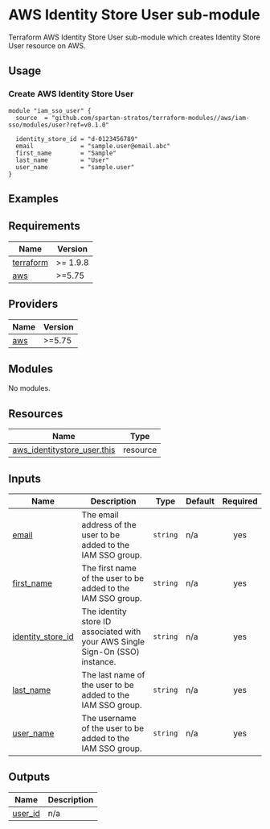# AWS Identity Store User sub-module

Terraform AWS Identity Store User sub-module which creates Identity Store User resource on AWS.

## Usage

### Create AWS Identity Store User

```hcl
module "iam_sso_user" {
  source  = "github.com/spartan-stratos/terraform-modules//aws/iam-sso/modules/user?ref=v0.1.0"

  identity_store_id = "d-0123456789"
  email             = "sample.user@email.abc"
  first_name        = "Sample"
  last_name         = "User"
  user_name         = "sample.user"
}
```

## Examples

<!-- BEGIN_TF_DOCS -->

## Requirements

| Name                                                                      | Version  |
|---------------------------------------------------------------------------|----------|
| <a name="requirement_terraform"></a> [terraform](#requirement\_terraform) | >= 1.9.8 |
| <a name="requirement_aws"></a> [aws](#requirement\_aws)                   | \>=5.75  |

## Providers

| Name                                              | Version |
|---------------------------------------------------|---------|
| <a name="provider_aws"></a> [aws](#provider\_aws) | \>=5.75 |

## Modules

No modules.

## Resources

| Name                                                                                                                          | Type     |
|-------------------------------------------------------------------------------------------------------------------------------|----------|
| [aws_identitystore_user.this](https://registry.terraform.io/providers/hashicorp/aws/latest/docs/resources/identitystore_user) | resource |

## Inputs

| Name                                                                                      | Description                                                                   | Type     | Default | Required |
|-------------------------------------------------------------------------------------------|-------------------------------------------------------------------------------|----------|---------|:--------:|
| <a name="input_email"></a> [email](#input\_email)                                         | The email address of the user to be added to the IAM SSO group.               | `string` | n/a     |   yes    |
| <a name="input_first_name"></a> [first\_name](#input\_first\_name)                        | The first name of the user to be added to the IAM SSO group.                  | `string` | n/a     |   yes    |
| <a name="input_identity_store_id"></a> [identity\_store\_id](#input\_identity\_store\_id) | The identity store ID associated with your AWS Single Sign-On (SSO) instance. | `string` | n/a     |   yes    |
| <a name="input_last_name"></a> [last\_name](#input\_last\_name)                           | The last name of the user to be added to the IAM SSO group.                   | `string` | n/a     |   yes    |
| <a name="input_user_name"></a> [user\_name](#input\_user\_name)                           | The username of the user to be added to the IAM SSO group.                    | `string` | n/a     |   yes    |

## Outputs

| Name                                                        | Description |
|-------------------------------------------------------------|-------------|
| <a name="output_user_id"></a> [user\_id](#output\_user\_id) | n/a         |

<!-- END_TF_DOCS -->
